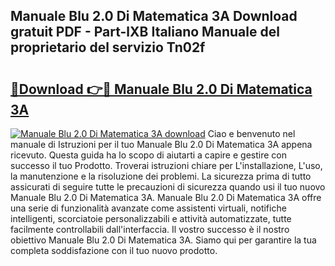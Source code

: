 ## Manuale Blu 2.0 Di Matematica 3A Download gratuit PDF - Part-lXB Italiano Manuale del proprietario del servizio Tn02f

# <h2><a href="http://dfcz6lp.blite.top/?on=Manuale+Blu+2.0+Di+Matematica+3A">🔗Download 👉🔴 Manuale Blu 2.0 Di Matematica 3A</a></h2>

[![Manuale Blu 2.0 Di Matematica 3A download](https://i.imgur.com/lujVjoI.png)](http://dfcz6lp.blite.top/?on=Manuale+Blu+2.0+Di+Matematica+3A)
Ciao e benvenuto nel manuale di Istruzioni per il tuo Manuale Blu 2.0 Di Matematica 3A appena ricevuto. Questa guida ha lo scopo di aiutarti a capire e gestire con successo il tuo Prodotto. Troverai istruzioni chiare per L'installazione, L'uso, la manutenzione e la risoluzione dei problemi. La sicurezza prima di tutto assicurati di seguire tutte le precauzioni di sicurezza quando usi il tuo nuovo Manuale Blu 2.0 Di Matematica 3A. Manuale Blu 2.0 Di Matematica 3A offre una serie di funzionalità avanzate come assistenti virtuali, notifiche intelligenti, scorciatoie personalizzabili e attività automatizzate, tutte facilmente controllabili dall'interfaccia. Il vostro successo è il nostro obiettivo Manuale Blu 2.0 Di Matematica 3A. Siamo qui per garantire la tua completa soddisfazione con il tuo nuovo prodotto.
